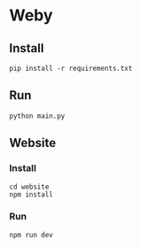 # Weby

## Install
```
pip install -r requirements.txt
```

## Run
```
python main.py
```

## Website

### Install
```
cd website
npm install
```

### Run
```
npm run dev
```
